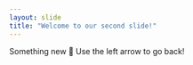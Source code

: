 ```yaml
---
layout: slide
title: "Welcome to our second slide!"
---
```

Something new :dart:
Use the left arrow to go back!
